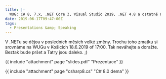 ```yaml
---
title: |-
  WUG: C# 8, 7.x, .NET Core 3, Visual Studio 2019, .NET 4.8 a ostatné novoty (Košice)
date: 2019-06-17T09:47:00Z
tags:
  - Presentations &amp; Speaking
---
```

V .NETu se dějou v posledních měsích velké změny. Trochu toho zmatku si srovnáme na WUGu v Košicích 18.6.2019 of 17:00. Tak neváhejte a doražte. Beztak bude pršet a Tatry jsou daleko. ;)

<!-- excerpt -->

{{ include "attachment" page "slides.pdf" "Prezentace" }}

{{ include "attachment" page "csharp8.cs" "C# 8.0 dema" }}

[1]: https://www.wug.sk/?name=events&e=262
